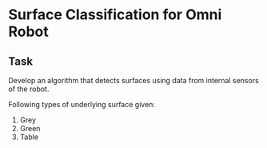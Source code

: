 # Surface Classification for Omni Robot

## Task

Develop an algorithm that detects surfaces using data from internal sensors of the robot.

Following types of underlying surface given:

1. Grey
2. Green
3. Table